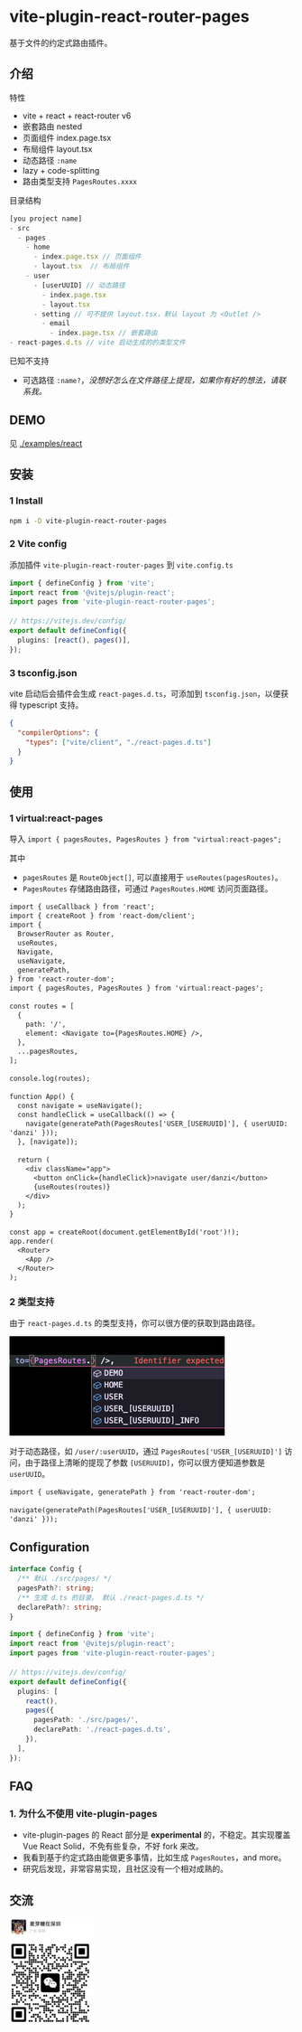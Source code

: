 # vite-plugin-react-router-pages

基于文件的约定式路由插件。

## 介绍

特性

- vite + react + react-router v6
- 嵌套路由 nested
- 页面组件 index.page.tsx
- 布局组件 layout.tsx
- 动态路径 `:name`
- lazy + code-splitting
- 路由类型支持 `PagesRoutes.xxxx`

目录结构

```js
[you project name]
- src
  - pages
    - home
      - index.page.tsx // 页面组件
      - layout.tsx  // 布局组件
    - user
      - [userUUID] // 动态路径
        - index.page.tsx
        - layout.tsx
      - setting // 可不提供 layout.tsx，默认 layout 为 <Outlet />
        - email
          - index.page.tsx // 嵌套路由
- react-pages.d.ts // vite 启动生成的的类型文件
```

已知不支持

- 可选路径 `:name?`，_没想好怎么在文件路径上提现，如果你有好的想法，请联系我。_

## DEMO

见 [./examples/react](./examples/react)

## 安装

### 1 Install

```bash
npm i -D vite-plugin-react-router-pages
```

### 2 Vite config

添加插件 `vite-plugin-react-router-pages` 到 `vite.config.ts`

```ts
import { defineConfig } from 'vite';
import react from '@vitejs/plugin-react';
import pages from 'vite-plugin-react-router-pages';

// https://vitejs.dev/config/
export default defineConfig({
  plugins: [react(), pages()],
});
```

### 3 tsconfig.json

vite 启动后会插件会生成 `react-pages.d.ts`，可添加到 `tsconfig.json`，以便获得 typescript 支持。

```json
{
  "compilerOptions": {
    "types": ["vite/client", "./react-pages.d.ts"]
  }
}
```

## 使用

### 1 virtual:react-pages

导入 `import { pagesRoutes, PagesRoutes } from "virtual:react-pages";`

其中

- `pagesRoutes` 是 `RouteObject[]`, 可以直接用于 `useRoutes(pagesRoutes)`。
- `PagesRoutes` 存储路由路径，可通过 `PagesRoutes.HOME` 访问页面路径。

```tsx
import { useCallback } from 'react';
import { createRoot } from 'react-dom/client';
import {
  BrowserRouter as Router,
  useRoutes,
  Navigate,
  useNavigate,
  generatePath,
} from 'react-router-dom';
import { pagesRoutes, PagesRoutes } from 'virtual:react-pages';

const routes = [
  {
    path: '/',
    element: <Navigate to={PagesRoutes.HOME} />,
  },
  ...pagesRoutes,
];

console.log(routes);

function App() {
  const navigate = useNavigate();
  const handleClick = useCallback(() => {
    navigate(generatePath(PagesRoutes['USER_[USERUUID]'], { userUUID: 'danzi' }));
  }, [navigate]);

  return (
    <div className="app">
      <button onClick={handleClick}>navigate user/danzi</button>
      {useRoutes(routes)}
    </div>
  );
}

const app = createRoot(document.getElementById('root')!);
app.render(
  <Router>
    <App />
  </Router>
);
```

### 2 类型支持

由于 `react-pages.d.ts` 的类型支持，你可以很方便的获取到路由路径。

![](./img/1.jpg)

对于动态路径，如 `/user/:userUUID`，通过 `PagesRoutes['USER_[USERUUID]']` 访问，由于路径上清晰的提现了参数 `[USERUUID]`，你可以很方便知道参数是 `userUUID`。

```tsx
import { useNavigate, generatePath } from 'react-router-dom';

navigate(generatePath(PagesRoutes['USER_[USERUUID]'], { userUUID: 'danzi' }));
```

## Configuration

```ts
interface Config {
  /** 默认 ./src/pages/ */
  pagesPath?: string;
  /** 生成 d.ts 的目录。 默认 ./react-pages.d.ts */
  declarePath?: string;
}
```

```ts
import { defineConfig } from 'vite';
import react from '@vitejs/plugin-react';
import pages from 'vite-plugin-react-router-pages';

// https://vitejs.dev/config/
export default defineConfig({
  plugins: [
    react(),
    pages({
      pagesPath: './src/pages/',
      declarePath: './react-pages.d.ts',
    }),
  ],
});
```

## FAQ

### 1. 为什么不使用 vite-plugin-pages

- vite-plugin-pages 的 React 部分是 **experimental** 的，不稳定。其实现覆盖 Vue React Solid，不免有些复杂，不好 fork 来改。
- 我看到基于约定式路由能做更多事情，比如生成 `PagesRoutes`，and more。
- 研究后发现，非常容易实现，且社区没有一个相对成熟的。

## 交流

<img src="./img/wechat.jpg" width="150px" />
